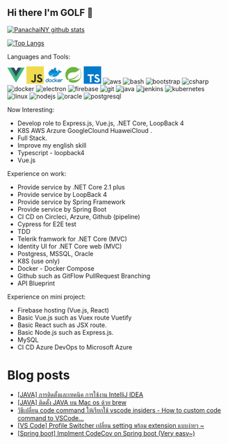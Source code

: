 ## Hi there I'm GOLF 👋

[![PanachaiNY github stats](https://github-readme-stats.vercel.app/api?username=panachainy&show_icons=true&hide=contribs)](https://github.com/panachainy)

[![Top Langs](https://github-readme-stats.vercel.app/api/top-langs/?username=panachainy&layout=compact)](https://github.com/panachainy)

Languages and Tools:

<p align="left">
<img height="40" width="40" src="https://raw.githubusercontent.com/github/explore/80688e429a7d4ef2fca1e82350fe8e3517d3494d/topics/vue/vue.png" />
<img height="40" width="40" src="https://raw.githubusercontent.com/github/explore/80688e429a7d4ef2fca1e82350fe8e3517d3494d/topics/javascript/javascript.png" />
<img height="40" width="40" src="https://raw.githubusercontent.com/github/explore/80688e429a7d4ef2fca1e82350fe8e3517d3494d/topics/docker/docker.png" />
<img height="40" width="40" src="https://raw.githubusercontent.com/github/explore/80688e429a7d4ef2fca1e82350fe8e3517d3494d/topics/spring-boot/spring-boot.png" />
<img height="40" width="40" src="https://raw.githubusercontent.com/github/explore/80688e429a7d4ef2fca1e82350fe8e3517d3494d/topics/typescript/typescript.png" />
<img src="https://devicons.github.io/devicon/devicon.git/icons/amazonwebservices/amazonwebservices-original-wordmark.svg" alt="aws" width="40" height="40"/>
<img src="https://www.vectorlogo.zone/logos/gnu_bash/gnu_bash-icon.svg" alt="bash" width="40" height="40"/>
<img src="https://devicons.github.io/devicon/devicon.git/icons/bootstrap/bootstrap-plain.svg" alt="bootstrap" width="40" height="40"/>
<img src="https://devicons.github.io/devicon/devicon.git/icons/csharp/csharp-original.svg" alt="csharp" width="40" height="40"/>
<img src="https://devicons.github.io/devicon/devicon.git/icons/docker/docker-original-wordmark.svg" alt="docker" width="40" height="40"/>
<img src="https://devicons.github.io/devicon/devicon.git/icons/electron/electron-original.svg" alt="electron" width="40" height="40"/>
<img src="https://www.vectorlogo.zone/logos/firebase/firebase-icon.svg" alt="firebase" width="40" height="40"/> <img src="https://www.vectorlogo.zone/logos/git-scm/git-scm-icon.svg" alt="git" width="40" height="40"/>
<img src="https://devicons.github.io/devicon/devicon.git/icons/java/java-original-wordmark.svg" alt="java" width="40" height="40"/>
<img src="https://www.vectorlogo.zone/logos/jenkins/jenkins-icon.svg" alt="jenkins" width="40" height="40"/> <img src="https://www.vectorlogo.zone/logos/kubernetes/kubernetes-icon.svg" alt="kubernetes" width="40" height="40"/>
<img src="https://devicons.github.io/devicon/devicon.git/icons/linux/linux-original.svg" alt="linux" width="40" height="40"/>
<img src="https://devicons.github.io/devicon/devicon.git/icons/nodejs/nodejs-original-wordmark.svg" alt="nodejs" width="40" height="40"/>
<img src="https://devicons.github.io/devicon/devicon.git/icons/oracle/oracle-original.svg" alt="oracle" width="40" height="40"/>
<img src="https://devicons.github.io/devicon/devicon.git/icons/postgresql/postgresql-original-wordmark.svg" alt="postgresql" width="40" height="40"/>
</p>

Now Interesting:

- Develop role to Express.js, Vue.js, .NET Core, LoopBack 4
- K8S AWS Arzure GoogleClound HuaweiCloud .
- Full Stack.
- Improve my english skill
- Typescript - loopback4
- Vue.js

Experience on work:

- Provide service by .NET Core 2.1 plus
- Provide service by LoopBack 4
- Provide service by Spring Framework
- Provide service by Spring Boot
- CI CD on Circleci, Arzure, Github (pipeline)
- Cypress for E2E test
- TDD
- Telerik framwork for .NET Core (MVC)
- Identity UI for .NET Core web (MVC)
- Postgress, MSSQL, Oracle
- K8S (use only)
- Docker - Docker Compose
- Github such as GitFlow PullRequest Branching
- API Blueprint

Experience on mini project:

- Firebase hosting (Vue.js, React)
- Basic Vue.js such as Vuex route Vuetify
- Basic React such as JSX route.
- Basic Node.js such as Express.js.
- MySQL
- CI CD Azure DevOps to Microsoft Azure

# Blog posts
<!-- BLOG-POST-LIST:START -->
- [[JAVA] การติดตั้งและเทคนิค การใช้งาน IntelliJ IDEA](https://medium.com/@panachai.ny/java-%E0%B8%81%E0%B8%B2%E0%B8%A3%E0%B8%95%E0%B8%B4%E0%B8%94%E0%B8%95%E0%B8%B1%E0%B9%89%E0%B8%87%E0%B9%81%E0%B8%A5%E0%B8%B0%E0%B9%80%E0%B8%97%E0%B8%84%E0%B8%99%E0%B8%B4%E0%B8%84-%E0%B8%81%E0%B8%B2%E0%B8%A3%E0%B9%83%E0%B8%8A%E0%B9%89%E0%B8%87%E0%B8%B2%E0%B8%99-intellij-idea-913fedce3f84?source=rss-a8381aa83da7------2)
- [[JAVA] ติดตั้ง JAVA บน Mac os ด้วย brew](https://medium.com/@panachai.ny/java-%E0%B8%95%E0%B8%B4%E0%B8%94%E0%B8%95%E0%B8%B1%E0%B9%89%E0%B8%87-java-%E0%B8%9A%E0%B8%99-mac-os-%E0%B8%94%E0%B9%89%E0%B8%A7%E0%B8%A2-brew-efa1f0a17dbb?source=rss-a8381aa83da7------2)
- [วิธีเปลี่ยน code command ให้เรียกใช้ vscode insiders - How to custom code command to VSCode…](https://medium.com/@panachai.ny/%E0%B8%A7%E0%B8%B4%E0%B8%98%E0%B8%B5%E0%B9%80%E0%B8%9B%E0%B8%A5%E0%B8%B5%E0%B9%88%E0%B8%A2%E0%B8%99-code-command-%E0%B9%83%E0%B8%AB%E0%B9%89%E0%B9%80%E0%B8%A3%E0%B8%B5%E0%B8%A2%E0%B8%81%E0%B9%83%E0%B8%8A%E0%B9%89-vscode-insiders-how-to-custom-code-command-to-vscode-2a551f6913f1?source=rss-a8381aa83da7------2)
- [[VS Code] Profile Switcher เปลี่ยน setting พร้อม extension แบบง่ายๆ ~](https://medium.com/@panachai.ny/vs-code-profile-switcher-%E0%B9%80%E0%B8%9B%E0%B8%A5%E0%B8%B5%E0%B9%88%E0%B8%A2%E0%B8%99-setting-%E0%B8%9E%E0%B8%A3%E0%B9%89%E0%B8%AD%E0%B8%A1-extension-%E0%B9%81%E0%B8%9A%E0%B8%9A%E0%B8%87%E0%B9%88%E0%B8%B2%E0%B8%A2%E0%B9%86-d31c18baa229?source=rss-a8381aa83da7------2)
- [[Spring boot] Implment CodeCov on Spring boot (Very easy~)](https://medium.com/@panachai.ny/spring-boot-implment-codecov-on-spring-boot-very-easy-b90b9fff870c?source=rss-a8381aa83da7------2)
<!-- BLOG-POST-LIST:END -->

<!--
**panachainy/panachainy** is a ✨ _special_ ✨ repository because its `README.md` (this file) appears on your GitHub profile.

Here are some ideas to get you started:

- 🔭 I’m currently working on ...
- 🌱 I’m currently learning ...
- 👯 I’m looking to collaborate on ...
- 🤔 I’m looking for help with ...
- 💬 Ask me about ...
- 📫 How to reach me: ...
- 😄 Pronouns: ...
- ⚡ Fun fact: ...
-->
